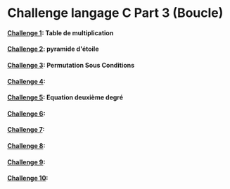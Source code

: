 # Challenge langage C Part 3 (Boucle)

#### **[Challenge 1](https://github.com/Boutainaelatbaoui/Periode-SAS/tree/master/boucle/challenge-1): Table de multiplication**
#### **[Challenge 2](https://github.com/Boutainaelatbaoui/Periode-SAS/tree/master/boucle/challenge-2): pyramide d'étoile**
#### **[Challenge 3](https://github.com/Boutainaelatbaoui/Periode-SAS/tree/master/boucle/challenge-3): Permutation Sous Conditions**
#### **[Challenge 4](https://github.com/Boutainaelatbaoui/Periode-SAS/tree/master/boucle/challenge-4):**
#### **[Challenge 5](https://github.com/Boutainaelatbaoui/Periode-SAS/tree/master/boucle/challenge-5): Equation deuxième degré**
#### **[Challenge 6](https://github.com/Boutainaelatbaoui/Periode-SAS/tree/master/boucle/challenge-6):**
#### **[Challenge 7](https://github.com/Boutainaelatbaoui/Periode-SAS/tree/master/boucle/challenge-7):**
#### **[Challenge 8](https://github.com/Boutainaelatbaoui/Periode-SAS/tree/master/boucle/challenge-8):**
#### **[Challenge 9](https://github.com/Boutainaelatbaoui/Periode-SAS/tree/master/boucle/challenge-9):**
#### **[Challenge 10](https://github.com/Boutainaelatbaoui/Periode-SAS/tree/master/boucle/challenge-10):**
